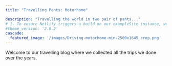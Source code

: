 ```yaml
---
title: "Travelling Pants: Motorhome"

description: "Travelling the world in two pair of pants..."
# 1. To ensure Netlify triggers a build on our exampleSite instance, we need to change a file in the exampleSite directory.
#theme_version: '2.8.2'
cascade:
  featured_image: '/images/Driving-motorhome-min-2500x1645_crop.png'
---
```

Welcome to our travelling blog where we collected all the trips we done over the years.